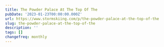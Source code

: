 ```yaml
---
title: The Powder Palace At The Top Of The
pubDate: '2023-01-23T00:00:00.000Z'
url: https://www.stormskiing.com/p/the-powder-palace-at-the-top-of-the
slug: the-powder-palace-at-the-top-of-the
description: ''
tags: []
changefreq: monthly
---
```


<!-- Add post content below -->
